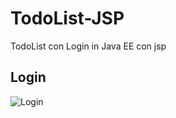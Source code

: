 # TodoList-JSP
TodoList con Login in Java EE con jsp

## Login
![Login](https://github.com/nicola-saladino/TodoList-JSP/issues/1#issue-1650934354)

